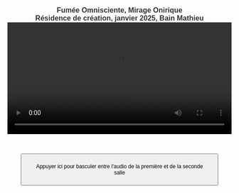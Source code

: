<html lang="fr">
<head>
<meta charset="UTF-8">
<meta name="viewport" content="width=device-width, initial-scale=1.0">
<title>Félix-Antoine Coutu</title>
<style>
   body {
       font-family: Arial, sans-serif;
       text-align: center;
       padding: 16px;
   }
   video {
       width: 100%;
       max-width: 3000px;
   }
   button {
       margin: 30px;
       padding: 20px;
       font-size: 12px;
   }
   /* Changer la taille de la police pour les titres */
   h1 {
      font-size: 16px !important;  /* Ajuste la taille ici comme tu le souhaites */
      font-weight: bold;
      color: #333;  /* Facultatif : change la couleur si nécessaire */
      margin: 0;  /* Empêche les marges par défaut entre les h1 */
      border: none;  /* Enlève les bordures */
   }
   /* Si tu veux ajouter des espacements spécifiques entre les deux titres */
   .titre-1 {
      margin-bottom: 0px;  /* Ajoute un espace après le premier titre */
   }
</style>
</head>
<body>

<!-- Premier titre avec une classe pour un espacement -->
<h1 class="titre-1">Fumée Omnisciente, Mirage Onirique</h1>

<!-- Deuxième titre, sans classe spécifique, donc prendra les mêmes styles -->
<h1>Résidence de création, janvier 2025, Bain Mathieu</h1>

<!-- Vidéo divisée en deux (les deux salles) -->
<video id="video" controls autoplay>
   <source src="https://dl.dropboxusercontent.com/scl/fi/vn856dku4ckgm35azhbz1/Fumee-Omnisciente-Mirage-Onirique02.mp4?rlkey=khuru1f6c5woeclemz1ai9rlz&st=pksoqe29&raw=1" type="video/mp4">    
   Votre navigateur ne prend pas en charge la vidéo HTML5.
</video>

<!-- Pistes audio -->
<audio id="audioSalle1" loop>
   <source src="https://www.dropbox.com/scl/fi/5y2aka0keombw6ha0ltg4/FOMO_Audio_Perfo-res-Bain-Mathieu.wav?rlkey=bjy3ssu3mofyg2m5jgvbvwmgl&st=9brcjj0g&raw=1" type="audio/wav">
   Votre navigateur ne prend pas en charge l'audio.
</audio>
<audio id="audioSalle2" loop>
   <source src="audio_salle2.mp3" type="audio/mp3">
   Votre navigateur ne prend pas en charge l'audio.
</audio>

<!-- Boutons de contrôle -->
<button id="btnBascule">Appuyer ici pour basculer entre l'audio de la première et de la seconde salle</button>

  <!-- Script JavaScript intégré -->
  <script>
   var audioSalle1 = document.getElementById("audioSalle1");
   var audioSalle2 = document.getElementById("audioSalle2");
   var video = document.getElementById("video");

   // Variable pour mémoriser l'audio actif
   var audioActif = null;

   // Lors du démarrage de la vidéo
   video.addEventListener("play", function() {
       audioSalle1.play();
       audioSalle2.play();
       audioSalle1.muted = true;  // D'abord, mute l'audio de la salle 1
       audioSalle2.muted = false; // L'audio de la salle 2 est actif
       audioActif = audioSalle2;  // Mémoriser l'audio actif (Salle 2)
   });

   // Lors de la mise en pause de la vidéo
   video.addEventListener("pause", function() {
       // Mémoriser l'audio actif au moment de la pause
       if (!audioSalle1.muted) {
           audioActif = audioSalle1;
       } else {
           audioActif = audioSalle2;
       }

       // Mettre en pause les deux audios
       audioSalle1.pause();
       audioSalle2.pause();
   });

   // Lors de la reprise de la vidéo
   video.addEventListener("play", function() {
       if (audioActif) {
           audioActif.play();  // Reprendre l'audio actif
           audioActif.currentTime = video.currentTime;  // Synchroniser l'audio avec la vidéo
       }
   });

   // Synchroniser la position de l'audio avec celle de la vidéo
   video.addEventListener("timeupdate", function() {
       var currentTime = video.currentTime;
       audioSalle1.currentTime = currentTime;
       audioSalle2.currentTime = currentTime;
   });

   // Bascule entre l'audio de la première et de la seconde salle
   document.getElementById("btnBascule").addEventListener("click", function() {
       if (audioSalle1.muted) {
           // Si l'audio de la salle 1 est muet, on le rend audible et mute celui de la salle 2
           audioSalle1.muted = false;
           audioSalle2.muted = true;
           audioActif = audioSalle1;  // Mémoriser l'audio actif
       } else {
           // Si l'audio de la salle 2 est muet, on le rend audible et mute celui de la salle 1
           audioSalle1.muted = true;
           audioSalle2.muted = false;
           audioActif = audioSalle2;  // Mémoriser l'audio actif
       }
   });
   </script>
</body>
</html>
